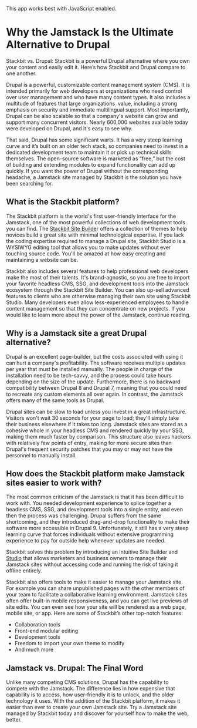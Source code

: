 This app works best with JavaScript enabled.

# Why the Jamstack Is the Ultimate Alternative to Drupal

Stackbit vs. Drupal: Stackbit is a powerful Drupal alternative where you own your content and easily edit it. Here’s how Stackbit and Drupal compare to one another.

Drupal is a powerful, customizable content management system (CMS). It is intended primarily for web developers at organizations who need control over user management and who have many content types. It also includes a multitude of features that large organizations  value, including a strong emphasis on security and immediate multilingual support. Most importantly, Drupal can be also scalable so that a company's website can grow and support many concurrent visitors. Nearly 600,000 websites available today were developed on Drupal, and it's easy to see why.

That said, Drupal has some significant warts. It has a very steep learning curve and it’s built on an older tech stack, so companies need to invest in a dedicated development team to maintain it or pick up technical skills themselves. The open-source software is marketed as “free,” but the cost of building and extending modules to expand functionality can add up quickly. If you want the power of Drupal without the corresponding headache, a Jamstack site managed by Stackbit is the solution you have been searching for.

## What is the Stackbit platform?

The Stackbit platform is the world's first user-friendly interface for the Jamstack, one of the most powerful collections of web development tools you can find. The [Stackbit Site Builde](https://app.stackbit.com/create)r offers a collection of themes to help novices build a great site with minimal technological expertise. If you lack the coding expertise required to manage a Drupal site, Stackbit Studio is a WYSIWYG editing tool that allows you to make updates without ever touching source code. You'll be amazed at how easy creating and maintaining a website can be.

Stackbit also includes several features to help professional web developers make the most of their talents. It's brand-agnostic, so you are free to import your favorite headless CMS, SSG, and development tools into the Jamstack ecosystem through the Stackbit Site Builder. You can also up-sell advanced features to clients who are otherwise managing their own site using Stackbit Studio. Many developers even allow less-experienced employees to handle content management so that they can concentrate on new projects. If you would like to learn more about the power of the Jamstack, continue reading.

## Why is a Jamstack site a great Drupal alternative?

Drupal is an excellent page-builder, but the costs associated with using it can hurt a company's profitability. The software receives multiple updates per year that must be installed manually. The people in charge of the installation need to be tech-savvy, and the process could take hours depending on the size of the update. Furthermore, there is no backward compatibility between Drupal 8 and Drupal 7, meaning that you could need to recreate any custom elements all over again. In contrast, the Jamstack offers many of the same tools as Drupal.

Drupal sites can be slow to load unless you invest in a great infrastructure. Visitors won't wait 30 seconds for your page to load; they'll simply take their business elsewhere if it takes too long. Jamstack sites are stored as a cohesive whole in your headless CMS and rendered quickly by your SSG, making them much faster by comparison. This structure also leaves hackers with relatively few points of entry, making for more secure sites than Drupal's frequent security patches that you may or may not have the personnel to manually install.

## How does the Stackbit platform make Jamstack sites easier to work with?

The most common criticism of the Jamstack is that it has been difficult to work with. You needed development experience to splice together a headless CMS, SSG, and development tools into a single entity, and even then the process was challenging. Drupal suffers from the same shortcoming, and they introduced drag-and-drop functionality to make their software more accessible in Drupal 9. Unfortunately, it still has a very steep learning curve that forces individuals without extensive programming experience to pay for outside help whenever updates are needed.

Stackbit solves this problem by introducing an intuitive Site Builder and [Studio](https://www.stackbit.com/blog/announcing-stackbit-studio/) that allows marketers and business owners to manage their Jamstack sites without accessing code and running the risk of taking it offline entirely.

Stackbit also offers tools to make it easier to manage your Jamstack site. For example you can share unpublished pages with the other members of your team to facilitate a collaborative learning environment. Jamstack sites often offer built-in mobile responsiveness, and you can get live previews of site edits. You can even see how your site will be rendered as a web page, mobile site, or app. Here are some of Stackbit’s other top-notch features:

- Collaboration tools
- Front-end modular editing
- Development tools
- Freedom to import your own theme to modify
- And much more

## Jamstack vs. Drupal: The Final Word

Unlike many competing CMS solutions, Drupal has the capability to compete with the Jamstack. The difference lies in how expensive that capability is to access, how user-friendly it is to unlock, and the older technology it uses. With the addition of the Stackbit platform, it makes it easier than ever to create your own Jamstack site. Try a Jamstack site managed by Stackbit today and discover for yourself how to make the web, better.
